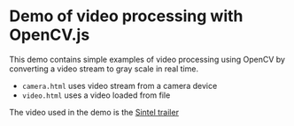 # Demo of video processing with OpenCV.js

This demo contains simple examples of video processing using OpenCV by converting
a video stream to gray scale in real time.

- `camera.html` uses video stream from a camera device
- `video.html` uses a video loaded from file

The video used in the demo is the [Sintel trailer](https://media.w3.org/2010/05/sintel/trailer.mp4)